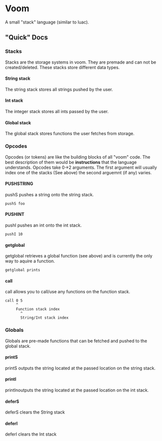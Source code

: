 # Voom
A small "stack" language (similar to luac).

## "Quick" Docs

### Stacks
Stacks are the storage systems in voom. They are premade and can not be created/deleted.
These stacks store different data types.

#### String stack
The string stack stores all strings pushed by the user.

#### Int stack
The integer stack stores all ints passed by the user.

#### Global stack
The global stack stores functions the user fetches from storage.

### Opcodes
Opcodes (or tokens) are like the building blocks of all "voom" code.
The best description of them would be **instructions** that the language understands.
Opcodes take 0->2 arguments. The first argument will usually index one of the stacks (See above)
the second arguemnt (if any) varies.

#### PUSHSTRING
pushS pushes a string onto the string stack.

```
pushS foo
```

#### PUSHINT
pushI pushes an int onto the int stack.

```
pushI 10
```

#### getglobal
getglobal retrieves a global function (see above) and is currently the only way to aquire a
function.

```
getglobal prints
```

#### call
call allows you to call/use any functions on the function stack.

```
call 0 5
     ^
     Function stack index
       ^
       String/Int stack index
```

### Globals
Globals are pre-made functions that can be fetched and pushed to the global stack.

#### printS
printS outputs the string located at the passed location on the string stack.

#### printI
printInoutputs the string located at the passed location on the int stack.

#### deferS
deferS clears the String stack

#### deferI
deferI clears the Int stack
